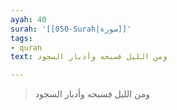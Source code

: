 ```yaml
---
ayah: 40
surah: '[[050-Surah|سورة]]'
tags:
- quran
text: ومن الليل فسبحه وأدبار السجود

---
```

> ومن الليل فسبحه وأدبار السجود
